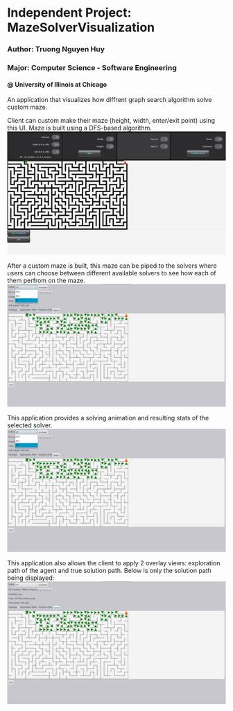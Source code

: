 # Independent Project: MazeSolverVisualization
### Author: Truong Nguyen Huy
### Major: Computer Science - Software Engineering
#### @ University of Illinois at Chicago

An application that visualizes how diffrent graph search algorithm solve custom maze.

Client can custom make their maze (height, width, enter/exit point) using this UI. Maze is built using a DFS-based algorithm.
![Build Maze screen](src/main/resources/images/buildMazeUI.jpg)

After a custom maze is built, this maze can be piped to the solvers where users can choose between different available solvers to see how each of them perfrom on the maze.
![Pick Solver screen](src/main/resources/images/pickSolverUI.JPG)

This application provides a solving animation and resulting stats of the selected solver.
![Snapshot of Solving Animation screen](src/main/resources/images/pickSolverUI.JPG)

This application also allows the client to apply 2 overlay views: exploration path of the agent and true solution path. Below is only the solution path being displayed:
![A* Solution screen](src/main/resources/images/solutionUI.JPG)
